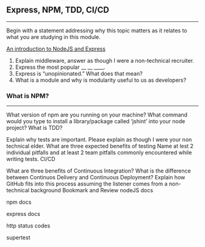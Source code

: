## Express, NPM, TDD, CI/CD
____

Begin with a statement addressing why this topic matters as it relates to what you are studying in this module.

[An introduction to NodeJS and Express](https://developer.mozilla.org/en-US/docs/Learn/Server-side/Express_Nodejs/Introduction)

1. Explain middleware, answer as though I were a non-technical recruiter.
2. Express the most popular __ __ ____.
3. Express is “unopinionated.” What does that mean?
4. What is a module and why is modularity useful to us as developers?


### What is NPM?
___

What version of npm are you running on your machine?
What command would you type to install a library/package called ‘jshint’ into your node project?
What is TDD?

Explain why tests are important. Please explain as though I were your non technical elder.
What are three expected benefits of testing
Name at lest 2 individual pitfalls and at least 2 team pitfalls commonly encountered while writing tests.
CI/CD

What are three benefits of Continuous Integration?
What is the difference between Continuos Delivery and Continuous Deployment?
Explain how GitHub fits into this process assuming the listener comes from a non-technical background
Bookmark and Review
nodeJS docs

npm docs

express docs

http status codes

supertest

